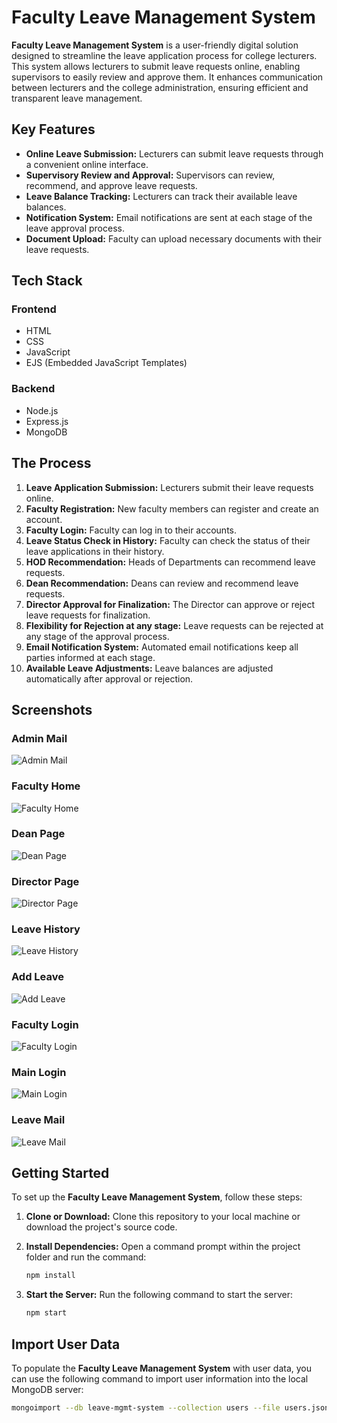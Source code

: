 # Faculty Leave Management System

**Faculty Leave Management System** is a user-friendly digital solution designed to streamline the leave application process for college lecturers. This system allows lecturers to submit leave requests online, enabling supervisors to easily review and approve them. It enhances communication between lecturers and the college administration, ensuring efficient and transparent leave management.

## Key Features

- **Online Leave Submission:** Lecturers can submit leave requests through a convenient online interface.
- **Supervisory Review and Approval:** Supervisors can review, recommend, and approve leave requests.
- **Leave Balance Tracking:** Lecturers can track their available leave balances.
- **Notification System:** Email notifications are sent at each stage of the leave approval process.
- **Document Upload:** Faculty can upload necessary documents with their leave requests.

## Tech Stack

### Frontend
- HTML
- CSS
- JavaScript
- EJS (Embedded JavaScript Templates)

### Backend
- Node.js
- Express.js
- MongoDB

## The Process

1. **Leave Application Submission:** Lecturers submit their leave requests online.
2. **Faculty Registration:** New faculty members can register and create an account.
3. **Faculty Login:** Faculty can log in to their accounts.
4. **Leave Status Check in History:** Faculty can check the status of their leave applications in their history.
5. **HOD Recommendation:** Heads of Departments can recommend leave requests.
6. **Dean Recommendation:** Deans can review and recommend leave requests.
7. **Director Approval for Finalization:** The Director can approve or reject leave requests for finalization.
8. **Flexibility for Rejection at any stage:** Leave requests can be rejected at any stage of the approval process.
9. **Email Notification System:** Automated email notifications keep all parties informed at each stage.
10. **Available Leave Adjustments:** Leave balances are adjusted automatically after approval or rejection.

## Screenshots

### Admin Mail
![Admin Mail](screenshots/admin_mail.png)

### Faculty Home
![Faculty Home](screenshots/faculty_home.png)

### Dean Page
![Dean Page](screenshots/dean.png)

### Director Page
![Director Page](screenshots/director.png)

### Leave History
![Leave History](screenshots/leave_history.png)

### Add Leave
![Add Leave](screenshots/add_leave.png)

### Faculty Login
![Faculty Login](screenshots/faculty_login.png)

### Main Login
![Main Login](screenshots/login.png)

### Leave Mail
![Leave Mail](screenshots/leave_mail.png)

## Getting Started

To set up the **Faculty Leave Management System**, follow these steps:

1. **Clone or Download:** Clone this repository to your local machine or download the project's source code.

2. **Install Dependencies:** Open a command prompt within the project folder and run the command:
    ```sh
    npm install
    ```

3. **Start the Server:** Run the following command to start the server:
    ```sh
    npm start
    ```

## Import User Data

To populate the **Faculty Leave Management System** with user data, you can use the following command to import user information into the local MongoDB server:

```sh
mongoimport --db leave-mgmt-system --collection users --file users.json
